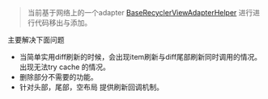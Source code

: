 > 当前基于网络上的一个adapter [BaseRecyclerViewAdapterHelper](https://github.com/CymChad/BaseRecyclerViewAdapterHelper) 进行进行代码移出与添加。

主要解决下面问题 
* 当简单实用diff刷新的时候，会出现item刷新与diff尾部刷新同时调用的情况。出现无法try cache 的情况。
* 删除部分不需要的功能。
* 针对头部，尾部，空布局 提供刷新回调机制。



